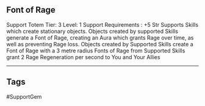 ## Font of Rage
Support
Totem
Tier: 3
Level: 1
Support Requirements : +5 Str
Supports Skills which create stationary objects. Objects created by supported Skills generate a Font of Rage, creating an Aura which grants Rage over time, as well as preventing Rage loss.
Objects created by Supported Skills create a Font of Rage with a 3 metre radius
Fonts of Rage from Supported Skills grant 2 Rage Regeneration per second to You and Your Allies

---
## Tags
#SupportGem
